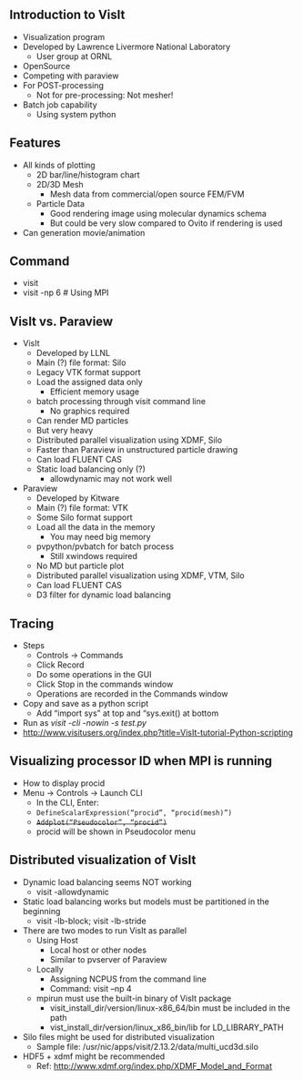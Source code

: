 ## Introduction to VisIt
- Visualization program
- Developed by Lawrence Livermore National Laboratory
	- User group at ORNL
- OpenSource
- Competing with paraview
- For POST-processing
	- Not for pre-processing: Not mesher!
- Batch job capability
	- Using system python

## Features
- All kinds of plotting
	- 2D bar/line/histogram chart
	- 2D/3D Mesh
		- Mesh data from commercial/open source FEM/FVM
	- Particle Data
		- Good rendering image using molecular dynamics schema
		- But could be very slow compared to Ovito if rendering is used
- Can generation movie/animation

## Command
- visit
- visit -np 6 # Using MPI

## VisIt vs. Paraview
- VisIt
	- Developed by LLNL
	- Main (?) file format: Silo 
	- Legacy VTK format support
	- Load the assigned data only
		- Efficient memory usage
	- batch processing through visit command line
		- No graphics required
	- Can render MD particles
	- But very heavy
	- Distributed parallel visualization using XDMF, Silo
	- Faster than Paraview in unstructured particle drawing
	- Can load FLUENT CAS
	- Static load balancing only (?)
		- allowdynamic may not work well
- Paraview
	- Developed by Kitware
	- Main (?) file format: VTK
	- Some Silo format support
	- Load all the data in the memory
		- You may need big memory
	- pvpython/pvbatch for batch process
		- Still xwindows required
	- No MD but particle plot
	- Distributed parallel visualization using XDMF, VTM, Silo
	- Can load FLUENT CAS
	- D3 filter for dynamic load balancing

## Tracing
- Steps
  - Controls -> Commands
  - Click Record
  - Do some operations in the GUI
  - Click Stop in the commands window
  - Operations are recorded in the Commands window
- Copy and save as a python script
	- Add “import sys” at top and “sys.exit() at bottom
- Run as *visit -cli -nowin -s test.py*
- http://www.visitusers.org/index.php?title=VisIt-tutorial-Python-scripting

## Visualizing processor ID when MPI is running
- How to display procid
- Menu -> Controls -> Launch CLI
	- In the CLI, Enter:
	- `DefineScalarExpression(“procid”, “procid(mesh)”)`
	- ~~`Addplot(“Pseudocolor”, “procid”)`~~
	- procid will be shown in Pseudocolor menu

## Distributed visualization of VisIt
- Dynamic load balancing seems NOT working
	- visit -allowdynamic
- Static load balancing works but models must be partitioned in the beginning
	- visit -lb-block; visit -lb-stride
- There are two modes to run VisIt as parallel
	- Using Host
		- Local host or other nodes
		- Similar to pvserver of Paraview
	- Locally
		- Assigning NCPUS from the command line
		- Command: visit –np 4
	- mpirun must use the built-in binary of VisIt package
		- visit_install_dir/version/linux-x86_64/bin must be included in the path
		- vist_install_dir/version/linux_x86_bin/lib for LD_LIBRARY_PATH
- Silo files might be used for distributed visualization
	- Sample file: /usr/nic/apps/visit/2.13.2/data/multi_ucd3d.silo
- HDF5 + xdmf might be recommended
  - Ref: http://www.xdmf.org/index.php/XDMF_Model_and_Format
